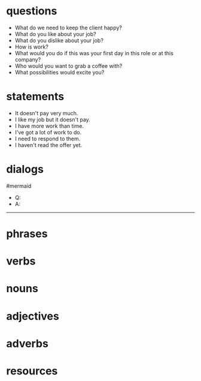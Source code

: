 # questions
- What do we need to keep the client happy?
- What do you like about your job?
- What do you dislike about your job?
- How is work?
- What would you do if this was your first day in this role or at this company?
-  Who would you want to grab a coffee with? 
-  What possibilities would excite you?

# statements
- It doesn't pay very much.
- I like my job but it doesn't pay.
- I have more work than time.
- I've got a lot of work to do.
- I need to respond to them.
- I haven't read the offer yet.


# dialogs
#mermaid 

- Q:
- A:

---

# phrases

# verbs

# nouns

# adjectives

# adverbs

# resources
